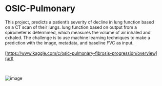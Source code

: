 # OSIC-Pulmonary

This project, predicts a patient’s severity of decline in lung function based on a CT scan of their lungs. lung function based on output from a spirometer is determined, which measures the volume of air inhaled and exhaled. The challenge is to use machine learning techniques to make a prediction with the image, metadata, and baseline FVC as input.
<br></br>
[https://www.kaggle.com/c/osic-pulmonary-fibrosis-progression/overview](url)

<br></br>![image](https://user-images.githubusercontent.com/34689952/95727346-a606f180-0c97-11eb-856f-65d37b4d28d0.png)
